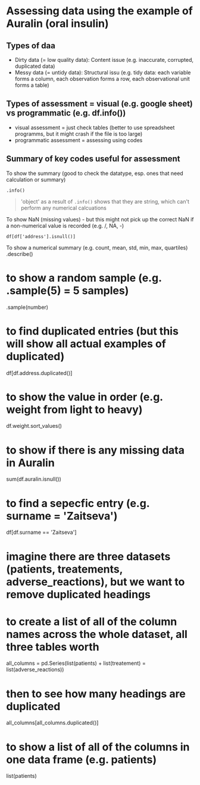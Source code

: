 # Assessing data using the example of Auralin (oral insulin) 

## Types of daa  
* Dirty data (= low quality data): Content issue (e.g. inaccurate, corrupted, duplicated data)
* Messy data (= untidy data): Structural issu (e.g. tidy data: each variable forms a column, each observation forms a row, each observational unit forms a table)

## Types of assessment = visual (e.g. google sheet) vs programmatic (e.g. df.info())
* visual assessment = just check tables (better to use spreadsheet programms, but it might crash if the file is too large) 
* programmatic assessment = assessing using codes 

## Summary of key codes useful for assessment 

To show the summary (good to check the datatype, esp. ones that need calculation or summary)
```
.info()
``` 
>'object' as a result of `.info()` shows that they are string, which can't perform any numerical calcuations 

To show NaN (missing values) - but this might not pick up the correct NaN if a non-numerical value is recorded (e.g. /, NA, -)
```
df[df['address'].isnull()]
```

To show a numerical summary (e.g. count, mean, std, min, max, quartiles)
.describe()
# to show a random sample (e.g. .sample(5) = 5 samples)
.sample(number)
# to find duplicated entries (but this will show all actual examples of duplicated)
df[df.address.duplicated()]
# to show the value in order (e.g. weight from light to heavy)
df.weight.sort_values()
# to show if there is any missing data in Auralin 
sum(df.auralin.isnull())
# to find a sepecfic entry (e.g. surname = 'Zaitseva')
df[df.surname == 'Zaitseva']

# imagine there are three datasets (patients, treatements, adverse_reactions), but we want to remove duplicated headings 
# to create a list of all of the column names across the whole dataset, all three tables worth
all_columns = pd.Series(list(patients) + list(treatement) = list(adverse_reactions))
# then to see how many headings are duplicated
all_columns[all_columns.duplicated()]
# to show a list of all of the columns in one data frame (e.g. patients)
list(patients)
